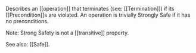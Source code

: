Describes an [[operation]] that terminates (see: [[Termination]]) if its [[Precondition]]s are violated. An operation is trivially Strongly Safe if it has no preconditions. 

Note: Strong Safety is not a [[transitive]] property.

See also: [[Safe]].